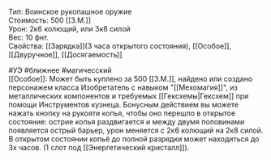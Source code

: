 Тип: Воинское рукопашное оружие<br>
Стоимость: 500 [[З.М.]]<br>
Урон: 2к6 колющий, или 3к8 силой<br>
Вес: 10 фнт.<br>
Свойства: [[Зарядка]](3 часа открытого состояния), [[Особое]], [[Двуручное]], [[Досягаемость]]<br>

#УЭ #ближнее #магичесский <br>
[[Особое]]: Может быть куплено за 500 [[З.М.]], найдено или создано персонажем класса Изобретатель с навыком "[[Мехомагия]]", из металлических компонентов и требуемых [[Гексхемы|Гексхем]] при помощи Инструментов кузнеца. Бонусным действием вы можете нажать кнопку на рукояти копья, чтобы оно перешло в открытое состояние: острие копья раздвигается и между двумя половинами появляется острый барьер, урон меняется с 2к6 колющий на 2к8 силой. В открытом состоянии копьё до полной разрядки может находиться до 3х часов. (1 слот под [[Энергетический кристалл]]).